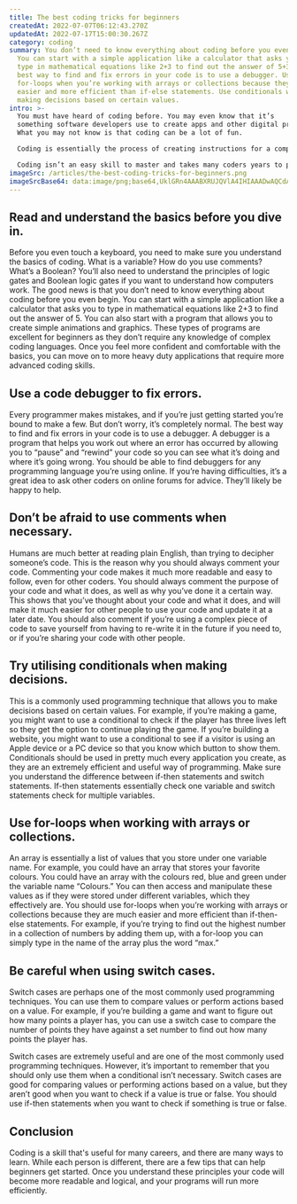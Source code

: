 ```yaml
---
title: The best coding tricks for beginners
createdAt: 2022-07-07T06:12:43.270Z
updatedAt: 2022-07-17T15:00:30.267Z
category: coding
summary: You don’t need to know everything about coding before you even begin.
  You can start with a simple application like a calculator that asks you to
  type in mathematical equations like 2+3 to find out the answer of 5+3. The
  best way to find and fix errors in your code is to use a debugger. Use
  for-loops when you’re working with arrays or collections because they are
  easier and more efficient than if-else statements. Use conditionals when
  making decisions based on certain values.
intro: >-
  You must have heard of coding before. You may even know that it’s
  something software developers use to create apps and other digital products.
  What you may not know is that coding can be a lot of fun.

  Coding is essentially the process of creating instructions for a computer, so that it can understand what you want it to do. These instructions are commonly referred to as ‘code’ because they are strings of characters, words, phrases and symbols that appear in text files with a .txt extension. 

  Coding isn’t an easy skill to master and takes many coders years to perfect their skills. However, there are some basic tips and tricks that everyone new to coding should know. Once you understand these principles your code will become more readable and logical making it much easier for others to follow your logic, which ultimately makes your programs more efficient and easy for other coders to update in future if necessary.
imageSrc: /articles/the-best-coding-tricks-for-beginners.png
imageSrcBase64: data:image/png;base64,UklGRn4AAABXRUJQVlA4IHIAAADwAQCdASoKAAoAAUAmJbACdAEQEncW/cAA/v3Lj72l5swrz+7IcCSEG99VbfLj2rpin8n1BBXCvxMm5gYsG/xwNG9O0bU2UkcKg01xC8Akoyj/5CuNKS/yAMW1R+If9DcP8m/PM4ZEkdcDA75Md4IAAAA=
---
```


## Read and understand the basics before you dive in.

Before you even touch a keyboard, you need to make sure you understand the basics of coding. What is a variable? How do you use comments? What’s a Boolean? You’ll also need to understand the principles of logic gates and Boolean logic gates if you want to understand how computers work.
The good news is that you don’t need to know everything about coding before you even begin. You can start with a simple application like a calculator that asks you to type in mathematical equations like 2+3 to find out the answer of 5.
You can also start with a program that allows you to create simple animations and graphics. These types of programs are excellent for beginners as they don’t require any knowledge of complex coding languages. Once you feel more confident and comfortable with the basics, you can move on to more heavy duty applications that require more advanced coding skills.

## Use a code debugger to fix errors.

Every programmer makes mistakes, and if you’re just getting started you’re bound to make a few. But don’t worry, it’s completely normal. 
The best way to find and fix errors in your code is to use a debugger. A debugger is a program that helps you work out where an error has occurred by allowing you to “pause” and “rewind” your code so you can see what it’s doing and where it’s going wrong.
You should be able to find debuggers for any programming language you’re using online. If you’re having difficulties, it’s a great idea to ask other coders on online forums for advice. They’ll likely be happy to help.

## Don’t be afraid to use comments when necessary.

Humans are much better at reading plain English, than trying to decipher someone’s code. This is the reason why you should always comment your code. Commenting your code makes it much more readable and easy to follow, even for other coders.
You should always comment the purpose of your code and what it does, as well as why you’ve done it a certain way. This shows that you’ve thought about your code and what it does, and will make it much easier for other people to use your code and update it at a later date.
You should also comment if you’re using a complex piece of code to save yourself from having to re-write it in the future if you need to, or if you’re sharing your code with other people.

## Try utilising conditionals when making decisions.

This is a commonly used programming technique that allows you to make decisions based on certain values. 
For example, if you’re making a game, you might want to use a conditional to check if the player has three lives left so they get the option to continue playing the game.
If you’re building a website, you might want to use a conditional to see if a visitor is using an Apple device or a PC device so that you know which button to show them.
Conditionals should be used in pretty much every application you create, as they are an extremely efficient and useful way of programming.
Make sure you understand the difference between if-then statements and switch statements. If-then statements essentially check one variable and switch statements check for multiple variables.

## Use for-loops when working with arrays or collections.

An array is essentially a list of values that you store under one variable name. For example, you could have an array that stores your favorite colours. You could have an array with the colours red, blue and green under the variable name “Colours.”
You can then access and manipulate these values as if they were stored under different variables, which they effectively are.
You should use for-loops when you’re working with arrays or collections because they are much easier and more efficient than if-then-else statements.
For example, if you’re trying to find out the highest number in a collection of numbers by adding them up, with a for-loop you can simply type in the name of the array plus the word “max.”

## Be careful when using switch cases.

Switch cases are perhaps one of the most commonly used programming techniques. You can use them to compare values or perform actions based on a value.
For example, if you’re building a game and want to figure out how many points a player has, you can use a switch case to compare the number of points they have against a set number to find out how many points the player has.

Switch cases are extremely useful and are one of the most commonly used programming techniques. However, it’s important to remember that you should only use them when a conditional isn’t necessary.
Switch cases are good for comparing values or performing actions based on a value, but they aren’t good when you want to check if a value is true or false. You should use if-then statements when you want to check if something is true or false.

## Conclusion

Coding is a skill that's useful for many careers, and there are many ways to learn. While each person is different, there are a few tips that can help beginners get started. Once you understand these principles your code will become more readable and logical, and your programs will run more efficiently.
